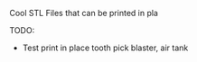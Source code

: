 Cool STL Files that can be printed in pla

TODO:
* Test print in place tooth pick blaster, air tank
